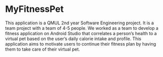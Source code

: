 # MyFitnessPet
This application is a QMUL 2nd year Software Engineering project.
It is a team project with a team of 4-5 people.
We worked as a team to develop a fitness application on Android Studio that correlates a person’s health to a virtual pet based on the user’s daily calorie intake and profile. This application aims to motivate users to continue their fitness plan by having them to take care of their virtual pet. 
